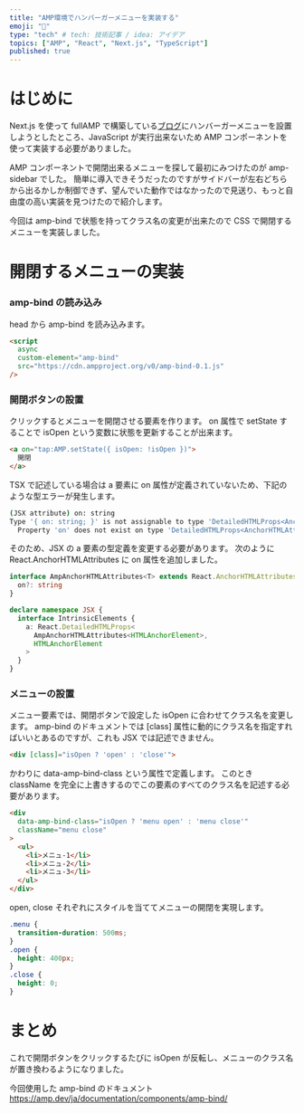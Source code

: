 ```yaml
---
title: "AMP環境でハンバーガーメニューを実装する"
emoji: "📖"
type: "tech" # tech: 技術記事 / idea: アイデア
topics: ["AMP", "React", "Next.js", "TypeScript"]
published: true
---
```

# はじめに
Next.js を使って fullAMP で構築している[ブログ](https://ria0130.dev/)にハンバーガーメニューを設置しようとしたところ、JavaScript が実行出来ないため AMP コンポーネントを使って実装する必要がありました。


AMP コンポーネントで開閉出来るメニューを探して最初にみつけたのが amp-sidebar でした。
簡単に導入できそうだったのですがサイドバーが左右どちらから出るかしか制御できず、望んでいた動作ではなかったので見送り、もっと自由度の高い実装を見つけたので紹介します。

今回は amp-bind で状態を持ってクラス名の変更が出来たので CSS で開閉するメニューを実装しました。

# 開閉するメニューの実装

### amp-bind の読み込み
head から amp-bind を読み込みます。
```html
<script
  async
  custom-element="amp-bind"
  src="https://cdn.ampproject.org/v0/amp-bind-0.1.js"
/>
```

### 開閉ボタンの設置

クリックするとメニューを開閉させる要素を作ります。
on 属性で setState することで isOpen という変数に状態を更新することが出来ます。
```html
<a on="tap:AMP.setState({ isOpen: !isOpen })">
  開閉
</a>
```

TSX で記述している場合は a 要素に on 属性が定義されていないため、下記のような型エラーが発生します。
```sh
(JSX attribute) on: string
Type '{ on: string; }' is not assignable to type 'DetailedHTMLProps<AnchorHTMLAttributes<HTMLAnchorElement>, HTMLAnchorElement>'.
  Property 'on' does not exist on type 'DetailedHTMLProps<AnchorHTMLAttributes<HTMLAnchorElement>, HTMLAnchorElement>'.ts(2322)
```

そのため、JSX の a 要素の型定義を変更する必要があります。
次のように React.AnchorHTMLAttributes に on 属性を追加しました。
```typescript
interface AmpAnchorHTMLAttributes<T> extends React.AnchorHTMLAttributes<T> {
  on?: string
}

declare namespace JSX {
  interface IntrinsicElements {
    a: React.DetailedHTMLProps<
      AmpAnchorHTMLAttributes<HTMLAnchorElement>,
      HTMLAnchorElement
    >
  }
}

```

### メニューの設置
メニュー要素では、開閉ボタンで設定した isOpen に合わせてクラス名を変更します。
amp-bind のドキュメントでは [class] 属性に動的にクラス名を指定すればいいとあるのですが、これも JSX では記述できません。
```html
<div [class]="isOpen ? 'open' : 'close'">
```
かわりに data-amp-bind-class という属性で定義します。
このとき className を完全に上書きするのでこの要素のすべてのクラス名を記述する必要があります。
```html
<div
  data-amp-bind-class="isOpen ? 'menu open' : 'menu close'"
  className="menu close"
>
  <ul>
    <li>メニュ-1</li>
    <li>メニュ-2</li>
    <li>メニュ-3</li>
  </ul>
</div>
```

open, close それぞれにスタイルを当ててメニューの開閉を実現します。
```css
.menu {
  transition-duration: 500ms;
}
.open {
  height: 400px;
}
.close {
  height: 0;
}
```

# まとめ
これで開閉ボタンをクリックするたびに isOpen が反転し、メニューのクラス名が置き換わるようになりました。

今回使用した amp-bind のドキュメント
https://amp.dev/ja/documentation/components/amp-bind/
